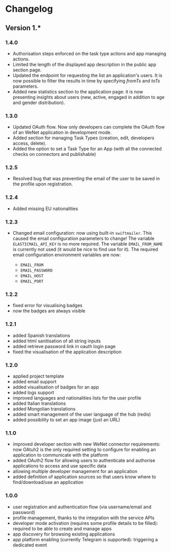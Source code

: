 # Changelog

## Version 1.*

### 1.4.0

* Authorisation steps enforced on the task type actions and app managing actions.
* Limited the length of the displayed app description in the public app section page.
* Updated the endpoint for requesting the list an application's users. It is now possible to filter the results in time by specifying _fromTs_ and _toTs_ parameters.
* Added new statistics section to the application page: it is now presenting insights about users (new, active, engaged in addition to age and gender distribution).

### 1.3.0

* Updated OAuth flow. Now only developers can complete the OAuth flow of an WeNet application in development mode.
* Added section for managing Task Types (creation, edit, developers access, delete).
* Added the option to set a Task Type for an App (with all the connected checks on connectors and publishable)

### 1.2.5

* Resolved bug that was preventing the email of the user to be saved in the profile upon registration.

### 1.2.4

* Added missing EU nationalities

### 1.2.3

* Changed email configuration: now using built-in `swiftmailer`.
This caused the email configuration parameters to change!
The variable `ELASTICMAIL_API_KEY` is no more required.
The variable `EMAIL_FROM_NAME` is currently not used (it would be nice to find use for it).
The required email configuration environment variables are now:

    * `EMAIL_FROM`
    * `EMAIL_PASSWORD`
    * `EMAIL_HOST`
    * `EMAIL_PORT`

### 1.2.2

* fixed error for visualising badges
* now the badges are always visible


### 1.2.1

* added Spanish translations
* added html sanitisation of all string inputs
* added retrieve password link in oauth login page
* fixed the visualisation of the application description

### 1.2.0

* applied project template
* added email support
* added visualisation of badges for an app
* added logs support
* improved languages and nationalities lists for the user profile
* added Italian translations
* added Mongolian translations
* added smart management of the user language of the hub (redis)
* added possibility to set an app image (just an URL)

### 1.1.0

* improved developer section with new WeNet connector requirements: now OAtuh2 is the only required setting to configure for enabling an application to communicate with the platform
* added OAuth2 flow for allowing users to authenticate and authorise applications to access and use specific data
* allowing multiple developer management for an application
* added definition of application sources so that users know where to find/download/use an application

### 1.0.0

* user registration and authentication flow (via username/email and password)
* profile management, thanks to the integration with the service APIs
* developer mode activation (requires some profile details to be filled): required to be able to create and manage apps
* app discovery for browsing existing applications
* app platform enabling (currently Telegram is supported): triggering a dedicated event
